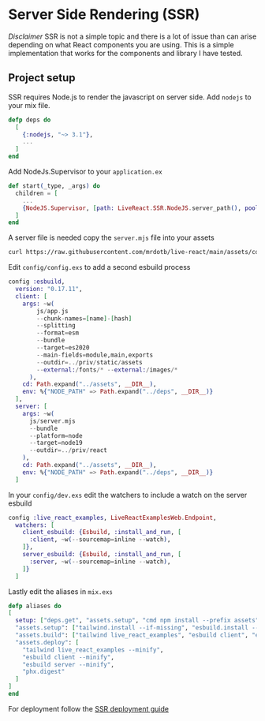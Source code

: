 # Server Side Rendering (SSR)

_Disclaimer_ SSR is not a simple topic and there is a lot of issue than can arise depending on what React components you are using. This is a simple implementation that works for the components and library I have tested.

## Project setup

SSR requires Node.js to render the javascript on server side. Add `nodejs` to your mix file.

```elixir
defp deps do
  [
    {:nodejs, "~> 3.1"},
    ...
  ]
end
```

Add NodeJs.Supervisor to your `application.ex`

```elixir
def start(_type, _args) do
  children = [
    ...
    {NodeJS.Supervisor, [path: LiveReact.SSR.NodeJS.server_path(), pool_size: 4]},
  ]
end
```

A server file is needed copy the `server.mjs` file into your assets

```bash
curl https://raw.githubusercontent.com/mrdotb/live-react/main/assets/copy/server.mjs > assets/server.mjs
```

Edit `config/config.exs` to add a second esbuild process

```elixir
config :esbuild,
  version: "0.17.11",
  client: [
    args: ~w(
        js/app.js
        --chunk-names=[name]-[hash]
        --splitting
        --format=esm
        --bundle
        --target=es2020
        --main-fields=module,main,exports
        --outdir=../priv/static/assets
        --external:/fonts/* --external:/images/*
      ),
    cd: Path.expand("../assets", __DIR__),
    env: %{"NODE_PATH" => Path.expand("../deps", __DIR__)}
  ],
  server: [
    args: ~w(
      js/server.mjs
      --bundle
      --platform=node
      --target=node19
      --outdir=../priv/react
    ),
    cd: Path.expand("../assets", __DIR__),
    env: %{"NODE_PATH" => Path.expand("../deps", __DIR__)}
  ]
```

In your `config/dev.exs` edit the watchers to include a watch on the server esbuild

```elixir
config :live_react_examples, LiveReactExamplesWeb.Endpoint,
  watchers: [
    client_esbuild: {Esbuild, :install_and_run, [
      :client, ~w(--sourcemap=inline --watch),
    ]},
    server_esbuild: {Esbuild, :install_and_run, [
      :server, ~w(--sourcemap=inline --watch),
    ]}
  ]
```

Lastly edit the aliases in `mix.exs`

```elixir
defp aliases do
[
  setup: ["deps.get", "assets.setup", "cmd npm install --prefix assets", "assets.build"],
  "assets.setup": ["tailwind.install --if-missing", "esbuild.install --if-missing"],
  "assets.build": ["tailwind live_react_examples", "esbuild client", "esbuild server"],
  "assets.deploy": [
    "tailwind live_react_examples --minify",
    "esbuild client --minify",
    "esbuild server --minify",
    "phx.digest"
  ]
]
end
```

For deployment follow the [SSR deployment guide](/guides/deployment.md#with-ssr)
